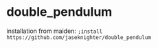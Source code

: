 # double_pendulum
installation from maiden: `;install https://github.com/jaseknighter/double_pendulum`
